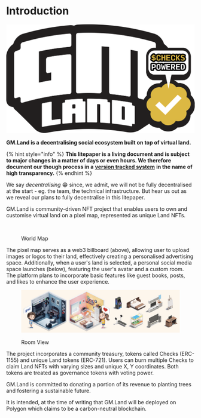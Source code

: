 # Introduction

<img src=".gitbook/assets/image (1).png" alt="" data-size="original">

**GM.Land is a decentralising social ecosystem built on top of virtual land.**

{% hint style="info" %}
**This litepaper is a living document and is subject to major changes in a matter of days or even hours. We therefore document our though process in a** [**version tracked system**](https://github.com/GM-Land/litepaper/) **in the name of high transparency.**
{% endhint %}

We say _decentralising_ 😁 since, we admit, we will not be fully decentralised at the start - eg. the team, the technical infrastructure. But hear us out as we reveal our plans to fully decentralise in this litepaper.

GM.Land is community-driven NFT project that enables users to own and customise virtual land on a pixel map, represented as unique Land NFTs.&#x20;

<figure><img src=".gitbook/assets/image (3).png" alt=""><figcaption><p>World Map</p></figcaption></figure>

The pixel map serves as a web3 billboard (above), allowing user to upload images or logos to their land, effectively creating a personalised advertising space. Additionally, when a user's land is selected, a personal social media space launches (below), featuring the user's avatar and a custom room. The platform plans to incorporate basic features like guest books, posts, and likes to enhance the user experience.

<figure><img src=".gitbook/assets/image (1) (1).png" alt=""><figcaption><p>Room View</p></figcaption></figure>

The project incorporates a community treasury, tokens called Checks (ERC-1155) and unique Land tokens (ERC-721). Users can burn multiple Checks to claim Land NFTs with varying sizes and unique X, Y coordinates. Both tokens are treated as governance tokens with voting power.

GM.Land is committed to donating a portion of its revenue to planting trees and fostering a sustainable future.

It is intended, at the time of writing that GM.Land will be deployed on Polygon which claims to be a carbon-neutral blockchain.
